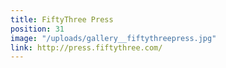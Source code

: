 ```yaml
---
title: FiftyThree Press
position: 31
image: "/uploads/gallery__fiftythreepress.jpg"
link: http://press.fiftythree.com/
---
```


